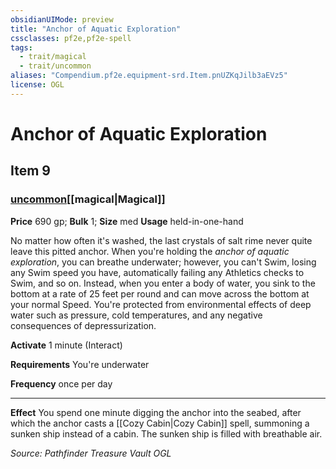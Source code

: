 ```yaml
---
obsidianUIMode: preview
title: "Anchor of Aquatic Exploration"
cssclasses: pf2e,pf2e-spell
tags:
  - trait/magical
  - trait/uncommon
aliases: "Compendium.pf2e.equipment-srd.Item.pnUZKqJilb3aEVz5"
license: OGL
---
```

# Anchor of Aquatic Exploration
## Item 9
### [uncommon](uncommon.md "Uncommon Rarity Trait")[[magical|Magical]]


**Price** 690 gp; 
**Bulk** 1; **Size** med
**Usage** held-in-one-hand

No matter how often it's washed, the last crystals of salt rime never quite leave this pitted anchor. When you're holding the _anchor of aquatic exploration_, you can breathe underwater; however, you can't Swim, losing any Swim speed you have, automatically failing any Athletics checks to Swim, and so on. Instead, when you enter a body of water, you sink to the bottom at a rate of 25 feet per round and can move across the bottom at your normal Speed. You're protected from environmental effects of deep water such as pressure, cold temperatures, and any negative consequences of depressurization.

**Activate** 1 minute (Interact)

**Requirements** You're underwater

**Frequency** once per day

* * *

**Effect** You spend one minute digging the anchor into the seabed, after which the anchor casts a [[Cozy Cabin|Cozy Cabin]] spell, summoning a sunken ship instead of a cabin. The sunken ship is filled with breathable air.

*Source: Pathfinder Treasure Vault*
*OGL*